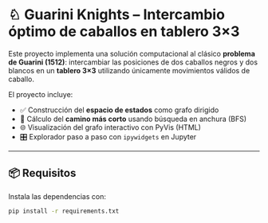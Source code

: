 # ♘ Guarini Knights – Intercambio óptimo de caballos en tablero 3×3

Este proyecto implementa una solución computacional al clásico **problema de Guarini (1512)**: intercambiar las posiciones de dos caballos negros y dos blancos en un **tablero 3×3** utilizando únicamente movimientos válidos de caballo.

El proyecto incluye:

- ✅ Construcción del **espacio de estados** como grafo dirigido
- 🔁 Cálculo del **camino más corto** usando búsqueda en anchura (BFS)
- 🌐 Visualización del grafo interactivo con PyVis (HTML)
- 🎛 Explorador paso a paso con `ipywidgets` en Jupyter

---

## 📦 Requisitos

Instala las dependencias con:

```bash
pip install -r requirements.txt
```
